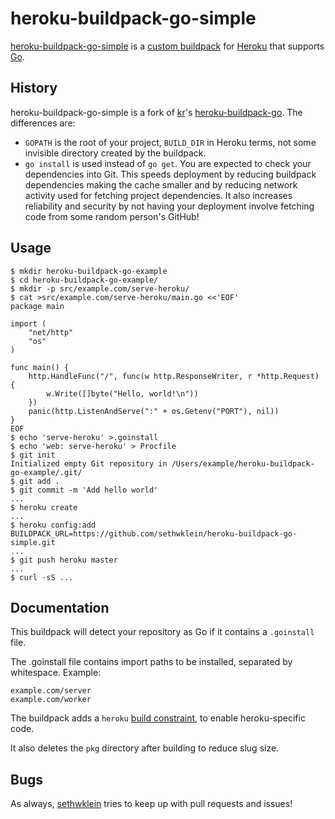 heroku-buildpack-go-simple
==========================

[heroku-buildpack-go-simple][m] is a [custom buildpack][1] for [Heroku][2] that
supports [Go][3].

[m]: https://github.com/sethwklein/heroku-buildpack-go-simple
[1]: https://devcenter.heroku.com/articles/buildpacks#using-a-custom-buildpack
[2]: https://www.heroku.com/
[3]: http://golang.org/

History
-------

heroku-buildpack-go-simple is a fork of [kr][k]'s [heroku-buildpack-go][4]. The
differences are:

* `GOPATH` is the root of your project, `BUILD_DIR` in Heroku terms, not some
invisible directory created by the buildpack.
* `go install` is used instead of `go get`. You are expected to check your
dependencies into Git. This speeds deployment by reducing buildpack dependencies
making the cache smaller and by reducing network activity used for fetching
project dependencies. It also increases reliability and security by not having
your deployment involve fetching code from some random person's GitHub!

[4]: https://github.com/kr/heroku-buildpack-go
[k]: https://github.com/kr

Usage
-----

```
$ mkdir heroku-buildpack-go-example
$ cd heroku-buildpack-go-example/
$ mkdir -p src/example.com/serve-heroku/
$ cat >src/example.com/serve-heroku/main.go <<'EOF'
package main

import (
	"net/http"
	"os"
)

func main() {
	http.HandleFunc("/", func(w http.ResponseWriter, r *http.Request) {
		w.Write([]byte("Hello, world!\n"))
	})
	panic(http.ListenAndServe(":" + os.Getenv("PORT"), nil))
}
EOF
$ echo 'serve-heroku' >.goinstall
$ echo 'web: serve-heroku' > Procfile
$ git init
Initialized empty Git repository in /Users/example/heroku-buildpack-go-example/.git/
$ git add .
$ git commit -m 'Add hello world'
...
$ heroku create
...
$ heroku config:add BUILDPACK_URL=https://github.com/sethwklein/heroku-buildpack-go-simple.git
...
$ git push heroku master
...
$ curl -sS ...
```

Documentation
-------------

This buildpack will detect your repository as Go if it contains a `.goinstall`
file.

The .goinstall file contains import paths to be installed, separated by
whitespace. Example:

```
example.com/server
example.com/worker
```

The buildpack adds a `heroku` [build constraint][5], to enable heroku-specific
code. 

It also deletes the `pkg` directory after building to reduce slug size.

[5]: http://golang.org/pkg/go/build/#hdr-Build_Constraints

Bugs
----

As always, [sethwklein][6] tries to keep up with pull requests and issues!

[6]: https://github.com/sethwklein
